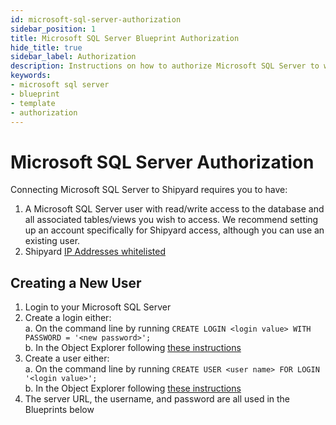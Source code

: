 ```yaml
---
id: microsoft-sql-server-authorization
sidebar_position: 1
title: Microsoft SQL Server Blueprint Authorization
hide_title: true
sidebar_label: Authorization
description: Instructions on how to authorize Microsoft SQL Server to work with Shipyard's low-code Microsoft SQL Server templates.
keywords:
- microsoft sql server
- blueprint
- template
- authorization
---
```


# Microsoft SQL Server Authorization
Connecting Microsoft SQL Server to Shipyard requires you to have:
1. A Microsoft SQL Server user with read/write access to the database and all associated tables/views you wish to access. We recommend setting up an account specifically for Shipyard access, although you can use an existing user.
2. Shipyard [IP Addresses whitelisted](../../faqs/security/ip-whitelist.md)

## Creating a New User

1. Login to your Microsoft SQL Server    
2. Create a login either:  
	a. On the command line by running `CREATE LOGIN <login value> WITH PASSWORD = '<new password>';`  
	b. In the Object Explorer following [these instructions](https://docs.microsoft.com/en-us/sql/relational-databases/security/authentication-access/create-a-login?view=sql-server-ver15)  
3. Create a user either:  
	a. On the command line by running `CREATE USER <user name> FOR LOGIN '<login value>';`  
	b. In the Object Explorer following [these instructions](https://docs.microsoft.com/en-us/sql/relational-databases/security/authentication-access/create-a-database-user?view=sql-server-ver15)  
3. The server URL, the username, and password are all used in the Blueprints below  
